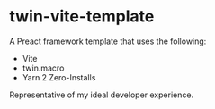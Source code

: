 # twin-vite-template

A Preact framework template that uses the following:

- Vite
- twin.macro
- Yarn 2 Zero-Installs

Representative of my ideal developer experience.
